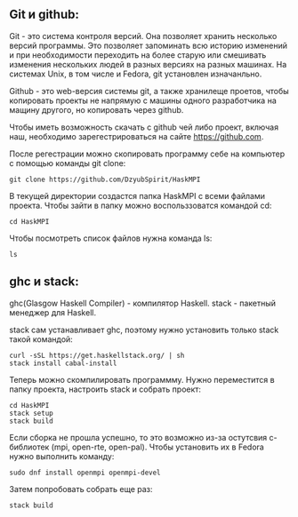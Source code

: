 ## Git и github:
Git - это система контроля версий. Она позволяет хранить несколько версий
программы. Это позволяет запоминать всю историю изменений и при необходимости
переходить на более старую или смешивать изменения нескольких людей в разных
версиях на разных машинах.
На системах Unix, в том числе и Fedora, git установлен изначанльно.

Github - это web-версия системы git, а также хранилеще проетов, чтобы копировать
проекты не напрямую с машины одного разработчика на мащину другого, но
копировать через github.

Чтобы иметь возможность скачать с github чей либо проект, включая наш, необходимо
зарегестрироваться на сайте https://github.com.

После регестрации можно скопировать программу себе на компьютер с помощью
команды git clone:
```
git clone https://github.com/DzyubSpirit/HaskMPI
```
В текущей директории создастся папка HaskMPI с всеми файлами проекта. Чтобы
зайти в папку можно воспольззоватся командой cd:
```
cd HaskMPI
```
Чтобы посмотреть список файлов нужна команда ls:
```
ls
```

## ghc и stack:

ghc(Glasgow Haskell Compiler) - компилятор Haskell.
stack - пакетный менеджер для Haskell.

stack сам устанавливает ghc, поэтому нужно установить только stack такой
командой:
```
curl -sSL https://get.haskellstack.org/ | sh
stack install cabal-install
```

Теперь можно скомпилировать программму. Нужно переместится в папку проекта,
настроить stack и собрать проект:
```
cd HaskMPI
stack setup
stack build
```

Если сборка не прошла успешно, то это возможно из-за остутсвия c-библиотек (mpi,
open-rte, open-pal). Чтобы установить их в Fedora нужно выполнить команду:
```
sudo dnf install openmpi openmpi-devel
```
Затем попробовать собрать еще раз:
```
stack build
```
